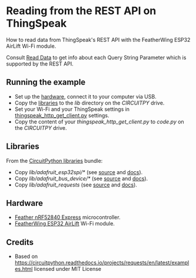 # Reading from the REST API on ThingSpeak
How to read data from ThingSpeak's REST API with the FeatherWing ESP32 AirLift Wi-Fi module.

Consult [Read Data](https://ch.mathworks.com/help/thingspeak/readdata.html) to get info about each Query String Parameter which is supported by the REST API.

## Running the example
* Set up the [hardware](#Hardware), connect it to your computer via USB.
* Copy the [libraries](#Libraries) to the _lib_ directory on the _CIRCUITPY_ drive.
* Set your Wi-Fi and your ThingSpeak settings in [thingspeak_http_get_client.py](thingspeak_http_get_client.py) settings.
* Copy the content of your _thingspeak_http_get_client.py_ to _code.py_ on the _CIRCUITPY_ drive.


## Libraries
From the [CircuitPython libraries](https://circuitpython.org/libraries) bundle:
* Copy _lib/adafruit_esp32spi/*_ (see [source](https://github.com/adafruit/Adafruit_CircuitPython_ESP32SPI/) and [docs](https://circuitpython.readthedocs.io/projects/esp32spi/en/latest/index.html)).
* Copy _lib/adafruit_bus_device/*_ (see [source](https://github.com/adafruit/Adafruit_CircuitPython_BusDevice/) and [docs](https://circuitpython.readthedocs.io/projects/busdevice/en/latest/index.html)).
* Copy _lib/adafruit_requests_ (see [source](https://github.com/adafruit/Adafruit_CircuitPython_Requests/) and [docs](https://circuitpython.readthedocs.io/projects/requests/en/latest/index.html)).

## Hardware
* [Feather nRF52840 Express](https://github.com/fhnw-idb/fhnw-idb/wiki/Feather-nRF52840-Express) microcontroller.
* [FeatherWing ESP32 AirLift](https://github.com/fhnw-idb/fhnw-idb/wiki/FeatherWing-ESP32-AirLift) Wi-Fi module.

## Credits
* Based on https://circuitpython.readthedocs.io/projects/requests/en/latest/examples.html licensed under MIT License
